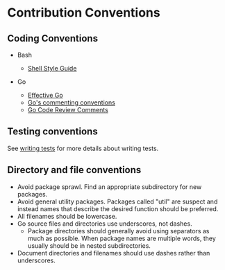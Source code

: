 # Contribution Conventions
## Coding Conventions
- Bash
    - [Shell Style Guide](https://google.github.io/styleguide/shellguide.html)

- Go
    - [Effective Go](https://golang.org/doc/effective_go.html)
    - [Go's commenting conventions](http://blog.golang.org/godoc-documenting-go-code)
    - [Go Code Review Comments](https://github.com/golang/go/wiki/CodeReviewComments)

## Testing conventions
See [writing tests](/devel/testing/writing-tests.md) for more details about writing tests.

## Directory and file conventions
- Avoid package sprawl. Find an appropriate subdirectory for new packages.
- Avoid general utility packages. Packages called "util" are suspect and instead names that describe the desired function should be preferred.
- All filenames should be lowercase.
- Go source files and directories use underscores, not dashes.
    - Package directories should generally avoid using separators as much as possible. When package names are multiple words, they usually should be in nested subdirectories.
- Document directories and filenames should use dashes rather than underscores.
